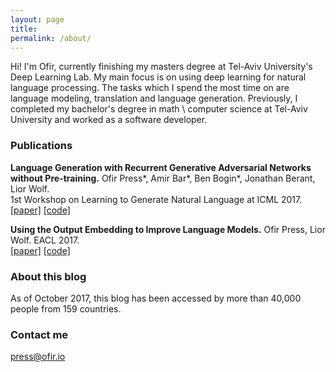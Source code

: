 ```yaml
---
layout: page
title: 
permalink: /about/
---
```


Hi! I'm Ofir, currently finishing my masters degree at Tel-Aviv University's Deep Learning Lab. My main focus is on using deep learning for natural language processing. The tasks which I spend the most time on are language modeling, translation and language generation. Previously, I completed my bachelor's degree in math \ computer science at Tel-Aviv University and worked as a software developer. 

### Publications

__Language Generation with Recurrent Generative Adversarial Networks without Pre-training.__
Ofir Press\*, Amir Bar\*, Ben Bogin\*, Jonathan Berant, Lior Wolf.  </br>
1st Workshop on Learning to Generate Natural Language at ICML 2017. </br>
[[paper]](https://arxiv.org/abs/1706.01399)  [[code]](https://github.com/amirbar/rnn.wgan)

__Using the Output Embedding to Improve Language Models.__
Ofir Press, Lior Wolf.
EACL 2017. </br>
[[paper]](http://aclweb.org/anthology/E/E17/E17-2025.pdf)  [[code]](https://github.com/ofirpress/UsingTheOutputEmbedding)




### About this blog

As of October 2017, this blog has been accessed by more than 40,000 people from 159 countries.


### Contact me

[press@ofir.io](mailto:press@ofir.io)
